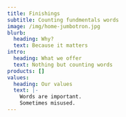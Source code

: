 ```yaml
---
title: Finishings
subtitle: Counting fundmentals words
image: /img/home-jumbotron.jpg
blurb:
  heading: Why?
  text: Because it matters
intro:
  heading: What we offer
  text: Nothing but counting words
products: []
values:
  heading: Our values
  text: |-
    Words are important.
    Sometimes misused.
---
```

